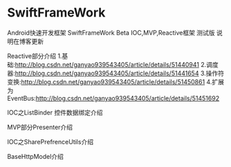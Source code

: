 # SwiftFrameWork
Android快速开发框架 SwiftFrameWork Beta
IOC,MVP,Reactive框架 测试版 说明在博客更新

Reactive部分介绍 
1.基础:http://blog.csdn.net/ganyao939543405/article/details/51440941
2.调度器:http://blog.csdn.net/ganyao939543405/article/details/51441654
3.操作符变换:http://blog.csdn.net/ganyao939543405/article/details/51450861
4.扩展为EventBus:http://blog.csdn.net/ganyao939543405/article/details/51451692

IOC之ListBinder 控件数据绑定介绍


MVP部分Presenter介绍

IOC之SharePrefrenceUtils介绍

BaseHttpModel介绍
